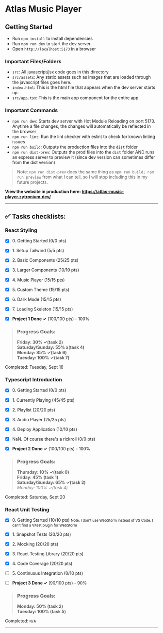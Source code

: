 # Atlas Music Player

## Getting Started

- Run `npm install` to install dependencies
- Run `npm run dev` to start the dev server
- Open `http://localhost:5173` in a browser

### Important Files/Folders

- `src`: All javascript/jsx code goes in this directory
- `src/assets`: Any static assets such as images that are loaded through the javascript files goes here.
- `index.html`: This is the html file that appears when the dev server starts up.
- `src/app.tsx`: This is the main app component for the entire app.

### Important Commands

- `npm run dev`: Starts dev server with Hot Module Reloading on port 5173. Anytime a file changes, the changes will automatically be reflected in the browser
- `npm run lint`: Run the lint checker with eslint to check for known linting issues
- `npm run build`: Outputs the production files into the `dist` folder
- `npm run dist-prev`: Outputs the prod files into the `dist` folder AND runs an express server to preview it (since dev version can sometimes differ from the dist version)  
> Note: `npm run dist-prev` does the same thing as `npm run build; npm run preview` from what I can tell, so I will stop including this in my future projects.

**View the website in production here: https://atlas-music-player.zytronium.dev/**

---

## ✅ Tasks checklists:

### React Styling
- [X] ​0. Getting Started (0/0 pts)
- [X] ​1. Setup Tailwind (5/5 pts)
- [X] ​2. Basic Components (25/25 pts)
- [X] ​3. Larger Components (10/10 pts)
- [X] ​4. Music Player (15/15 pts)
- [X] ​5. Custom Theme (15/15 pts)
- [X] ​6. Dark Mode (15/15 pts)
- [X] ​7. Loading Skeleton (15/15 pts)


- [X] **Project 1 Done ✓** (100/100 pts) - 100%

>### Progress Goals:
><strong>Friday: 30% ✓(task 2)</strong>  
<strong>Saturday/Sunday: 55% x(task 4)</strong>  
<strong>Monday: 85% ✓(task 6)</strong>  
<strong>Tuesday: 100% ✓(task 7)</strong>

Completed: Tuesday, Sept 16


### Typescript Introduction
- [X] ​0. Getting Started (0/0 pts)
- [X] ​1. Currently Playing (45/45 pts)
- [X] ​2. Playlist (20/20 pts)
- [X] ​3. Audio Player (25/25 pts)
- [X] ​4. Deploy Application (10/10 pts)
- [X] ​NaN. Of course there's a rickroll (0/0 pts)


- [X] **Project 2 Done ✓** (100/100 pts) - 100%

>### Progress Goals:
><strong>Thursday: 10% ✓(task 0)</strong>  
<strong>Friday: 45% (task 1)</strong>  
<strong>Saturday/Sunday: 65% ✓(task 2)</strong>  
<em style="color: gray">Monday: 100% ✓(task 4)</em>  

Completed: Saturday, Sept 20


### React Unit Testing
- [X] ​0. Getting Started (10/10 pts)  <small>Note: I don't use WebStorm instead of VS Code. I can't find a Vitest plugin for WebStorm</small>
- [X] ​1. Snapshot Tests (20/20 pts)
- [X] ​2. Mocking (20/20 pts)
- [X] ​3. React Testing Library (20/20 pts)
- [X] ​4. Code Coverage (20/20 pts)
- [ ] ​5. Continuous Integration (0/10 pts)


- [ ] **Project 3 Done ✓** (90/100 pts) - 90%

>### Progress Goals:
><strong>Monday: 50% (task 2)</strong>  
<strong>Tuesday: 100% (task 5)</strong> 

Completed: ` N/A `

---

